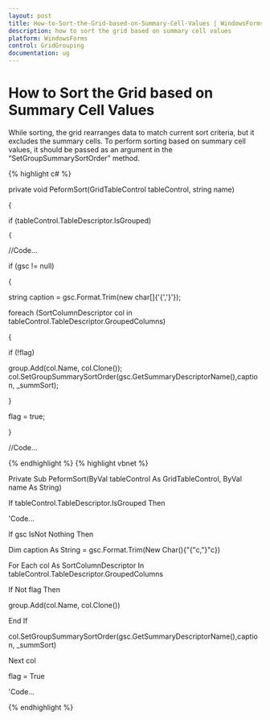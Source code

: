 ```yaml
---
layout: post
title: How-to-Sort-the-Grid-based-on-Summary-Cell-Values | WindowsForms | Syncfusion
description: how to sort the grid based on summary cell values 
platform: WindowsForms
control: GridGrouping
documentation: ug
---
```


# How to Sort the Grid based on Summary Cell Values 

While sorting, the grid rearranges data to match current sort criteria, but it excludes the summary cells. To perform sorting based on summary cell values, it should be passed as an argument in the “SetGroupSummarySortOrder” method. 

{% highlight c# %}

private void PeformSort(GridTableControl tableControl, string name)

{

  if (tableControl.TableDescriptor.IsGrouped)

    {

//Code...

if (gsc != null)

{

string caption = gsc.Format.Trim(new char[]{'{','}'});

foreach (SortColumnDescriptor col in tableControl.TableDescriptor.GroupedColumns)

{

   if (!flag)

   group.Add(col.Name, col.Clone());                                   col.SetGroupSummarySortOrder(gsc.GetSummaryDescriptorName(),caption, _summSort);    

  }

 flag = true;

}

//Code...


{% endhighlight  %}
{% highlight vbnet %}

Private Sub PeformSort(ByVal tableControl As GridTableControl, ByVal name As String)

If tableControl.TableDescriptor.IsGrouped Then



'Code...



If gsc IsNot Nothing Then

Dim caption As String = gsc.Format.Trim(New Char(){"{"c,"}"c})

For Each col As SortColumnDescriptor In tableControl.TableDescriptor.GroupedColumns

  If Not flag Then

group.Add(col.Name, col.Clone())

  End If

col.SetGroupSummarySortOrder(gsc.GetSummaryDescriptorName(),caption, _summSort)

Next col

flag = True

'Code...


{% endhighlight  %}


